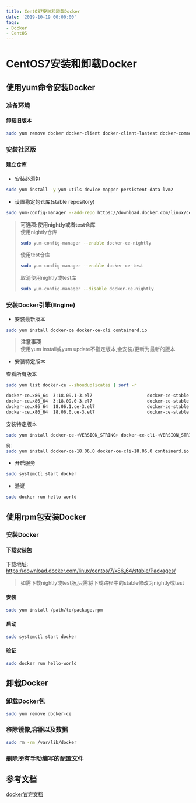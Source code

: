 ```yaml
---
title: CentOS7安装和卸载Docker
date: '2019-10-19 00:00:00'
tags:
- Docker
- CentOS
---
```

# CentOS7安装和卸载Docker

## 使用yum命令安装Docker

### 准备环境
#### 卸载旧版本
```bash
sudo yum remove docker docker-client docker-client-lastest docker-common docker-latest docker-latest-logrotate docker-logrotate docker-engine
```

### 安装社区版

#### 建立仓库

- 安装必须包
```bash
sudo yum install -y yum-utils device-mapper-persistent-data lvm2
```

- 设置稳定的仓库(stable repository)
```bash
sudo yum-config-manager --add-repo https://download.docker.com/linux/centos/docker-ce.repo
```

> **可选项:使用nightly或者test仓库**  
> 使用nightly仓库
>
> ```bash
> sudo yum-config-manager --enable docker-ce-nightly
> ```
> 使用test仓库
> ```bash
> sudo yum-config-manager --enable docker-ce-test
> ```
> 取消使用nightly或test库
> ```bash
> sudo yum-config-manager --disable docker-ce-nightly
> ```

### 安装Docker引擎(Engine)

- 安装最新版本
```bash
sudo yum install docker-ce docker-ce-cli containerd.io
```
> **注意事项**  
> 使用yum install或yum update不指定版本,会安装/更新为最新的版本
- 安装特定版本  

查看所有版本
```bash
sudo yum list docker-ce --shouduplicates | sort -r

docker-ce.x86_64  3:18.09.1-3.el7                     docker-ce-stable
docker-ce.x86_64  3:18.09.0-3.el7                     docker-ce-stable
docker-ce.x86_64  18.06.1.ce-3.el7                    docker-ce-stable
docker-ce.x86_64  18.06.0.ce-3.el7                    docker-ce-stable
```

安装特定版本
```bash
sudo yum install docker-ce-<VERSION_STRING> docker-ce-cli-<VERSION_STRING> containerd.io

例:
sudo yum install docker-ce-18.06.0 docker-ce-cli-18.06.0 containerd.io
```

- 开启服务
```bash
sudo systemctl start docker
```

- 验证
```bash
sudo docker run hello-world
```

## 使用rpm包安装Docker

### 安装Docker

#### 下载安装包
下载地址:
https://download.docker.com/linux/centos/7/x86_64/stable/Packages/

> 如需下载nightly或test版,只需将下载路径中的stable修改为nightly或test

#### 安装
```bash
sudo yum install /path/to/package.rpm
```

#### 启动
```bash
sudo systemctl start docker
```

#### 验证
```bash
sudo docker run hello-world
```


## 卸载Docker
### 卸载Docker包
```bash
sudo yum remove docker-ce
```

### 移除镜像,容器以及数据
```bash
sudo rm -rm /var/lib/docker
```

### 删除所有手动编写的配置文件

## 参考文档
[docker官方文档](https://docs.docker.com/)

